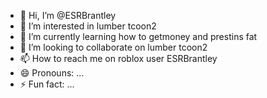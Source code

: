 - 👋 Hi, I’m @ESRBrantley
- 👀 I’m interested in lumber tcoon2
- 🌱 I’m currently learning how to getmoney and prestins fat
- 💞️ I’m looking to collaborate on lumber tcoon2
- 📫 How to reach me on roblox user ESRBrantley
- 😄 Pronouns: ...
- ⚡ Fun fact: ...

<!---
ESRBrantley/ESRBrantley is a ✨ special ✨ repository because its `README.md` (this file) appears on your GitHub profile.
You can click the Preview link to take a look at your changes.
--->
